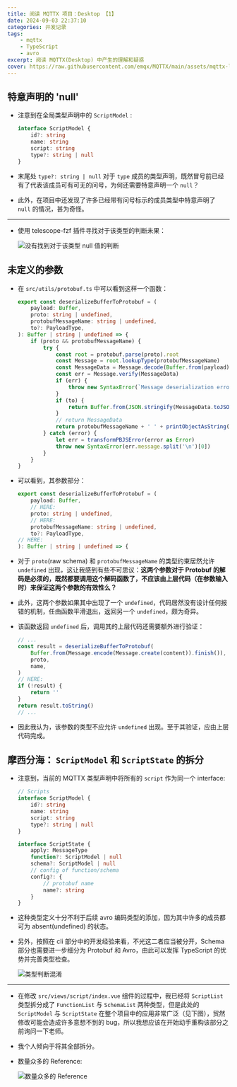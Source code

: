 ```yaml
---
title: 阅读 MQTTX 项目：Desktop 【1】
date: 2024-09-03 22:37:10
categories: 开发记录
tags:
    - mqttx
    - TypeScript
    - avro
excerpt: 阅读 MQTTX(Desktop) 中产生的理解和疑惑
cover: https://raw.githubusercontent.com/emqx/MQTTX/main/assets/mqttx-logo.png
---
```


## 特意声明的 'null'

-   注意到在全局类型声明中的 `ScriptModel` :

    ```TypeScript
    interface ScriptModel {
        id?: string
        name: string
        script: string
        type?: string | null
    }
    ```

-   末尾处 `type?: string | null` 对于 `type` 成员的类型声明，既然冒号前已经有了代表该成员可有可无的问号，为何还需要特意声明一个 `null`？
-   此外，在项目中还发现了许多已经带有问号标示的成员类型中特意声明了 `null` 的情况，甚为奇怪。

---

-   使用 telescope-fzf 插件寻找对于该类型的判断未果：

    ![没有找到对于该类型 null 值的判断](https://s2.loli.net/2024/09/03/1MHECf8ArXl7gSh.png)

## 未定义的参数

-   在 `src/utils/protobuf.ts` 中可以看到这样一个函数：

    ```TypeScript
    export const deserializeBufferToProtobuf = (
        payload: Buffer,
        proto: string | undefined,
        protobufMessageName: string | undefined,
        to?: PayloadType,
    ): Buffer | string | undefined => {
        if (proto && protobufMessageName) {
            try {
                const root = protobuf.parse(proto).root
                const Message = root.lookupType(protobufMessageName)
                const MessageData = Message.decode(Buffer.from(payload))
                const err = Message.verify(MessageData)
                if (err) {
                    throw new SyntaxError(`Message deserialization error: ${err}`)
                }
                if (to) {
                    return Buffer.from(JSON.stringify(MessageData.toJSON()))
                }
                // return MessageData
                return protobufMessageName + ' ' + printObjectAsString(MessageData)
            } catch (error) {
                let err = transformPBJSError(error as Error)
                throw new SyntaxError(err.message.split('\n')[0])
            }
        }
    }
    ```

-   可以看到，其参数部分：

    ```TypeScript
    export const deserializeBufferToProtobuf = (
        payload: Buffer,
        // HERE:
        proto: string | undefined,
        // HERE:
        protobufMessageName: string | undefined,
        to?: PayloadType,
    // HERE:
    ): Buffer | string | undefined => {
    ```

-   对于 `proto`(raw schema) 和 `protobufMessageName` 的类型约束居然允许 `undefined` 出现，这让我感到有些不可思议：**这两个参数对于 Protobuf 的解码是必须的，既然都要调用这个解码函数了，不应该由上层代码（在参数输入时）来保证这两个参数的有效性么？**
-   此外，这两个参数如果其中出现了一个 `undefined`，代码居然没有设计任何报错的机制，任由函数平滑退出，返回另一个 `undefined`，颇为奇异。

-   该函数返回 `undefined` 后，调用其的上层代码还需要额外进行验证：

    ```TypeScript
    // ...
    const result = deserializeBufferToProtobuf(
        Buffer.from(Message.encode(Message.create(content)).finish()),
        proto,
        name,
    )
    // HERE:
    if (!result) {
        return ''
    }
    return result.toString()
    // ...
    ```

-   因此我认为，该参数的类型不应允许 `undefined` 出现。至于其验证，应由上层代码完成。

## 摩西分海： `ScriptModel` 和 `ScriptState` 的拆分

-   注意到，当前的 MQTTX 类型声明中将所有的 `script` 作为同一个 interface:

    ```TypeScript
    // Scripts
    interface ScriptModel {
        id?: string
        name: string
        script: string
        type?: string | null
    }

    interface ScriptState {
        apply: MessageType
        function?: ScriptModel | null
        schema?: ScriptModel | null
        // config of function/schema
        config?: {
            // protobuf name
            name?: string
        }
    }
    ```

-   这种类型定义十分不利于后续 avro 编码类型的添加，因为其中许多的成员都可为 absent(undefined) 的状态。
-   另外，按照在 cli 部分中的开发经验来看，不光这二者应当被分开，Schema 部分也需要进一步细分为 Protobuf 和 Avro，由此可以发挥 TypeScript 的优势并完善类型检查。

    ![类型判断混淆](https://s2.loli.net/2024/09/03/sK6PzOtcgABkmrZ.png)

---

-   在修改 `src/views/script/index.vue` 组件的过程中，我已经将 `ScriptList` 类型拆分成了 `FunctionList` 与 `SchemaList` 两种类型，但是此处的 `ScriptModel` 与 `ScriptState` 在整个项目中的应用非常广泛（见下图），贸然修改可能会造成许多意想不到的 bug，所以我想应该在开始动手重构该部分之前询问一下老师。
-   我个人倾向于将其全部拆分。


-   数量众多的 Reference:

    ![数量众多的 Reference](https://s2.loli.net/2024/09/03/Vk9KFcSCvWg1uQd.png)
